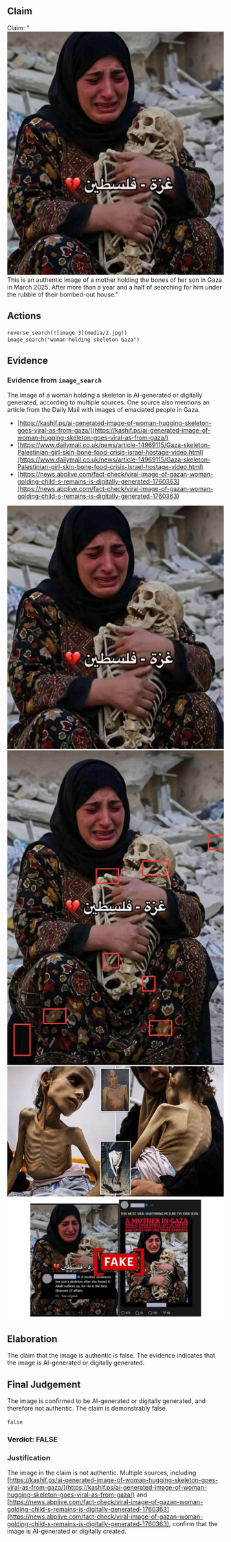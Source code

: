 ## Claim
Claim: "![image 3](media/2.jpg) This is an authentic image of a mother holding the bones of her son in Gaza in March 2025. After more than a year and a half of searching for him under the rubble of their bombed-out house."

## Actions
```
reverse_search(![image 3](media/2.jpg))
image_search("woman holding skeleton Gaza")
```

## Evidence
### Evidence from `image_search`
The image of a woman holding a skeleton is AI-generated or digitally generated, according to multiple sources. One source also mentions an article from the Daily Mail with images of emaciated people in Gaza.

*   [https://kashif.ps/ai-generated-image-of-woman-hugging-skeleton-goes-viral-as-from-gaza/](https://kashif.ps/ai-generated-image-of-woman-hugging-skeleton-goes-viral-as-from-gaza/)
*   [https://www.dailymail.co.uk/news/article-14969115/Gaza-skeleton-Palestinian-girl-skin-bone-food-crisis-Israel-hostage-video.html](https://www.dailymail.co.uk/news/article-14969115/Gaza-skeleton-Palestinian-girl-skin-bone-food-crisis-Israel-hostage-video.html)
*   [https://news.abplive.com/fact-check/viral-image-of-gazan-woman-golding-child-s-remains-is-digitally-generated-1760363](https://news.abplive.com/fact-check/viral-image-of-gazan-woman-golding-child-s-remains-is-digitally-generated-1760363)

![image 3](media/2.jpg)
![image 7847](media/2025-08-29_22-10-1756505428-818453.jpg)
![image 7848](media/2025-08-29_22-10-1756505428-934418.jpg)
![image 7849](media/2025-08-29_22-10-1756505429-218552.jpg)


## Elaboration
The claim that the image is authentic is false. The evidence indicates that the image is AI-generated or digitally generated.


## Final Judgement
The image is confirmed to be AI-generated or digitally generated, and therefore not authentic. The claim is demonstrably false.

`false`

### Verdict: FALSE

### Justification
The image in the claim is not authentic. Multiple sources, including [https://kashif.ps/ai-generated-image-of-woman-hugging-skeleton-goes-viral-as-from-gaza/](https://kashif.ps/ai-generated-image-of-woman-hugging-skeleton-goes-viral-as-from-gaza/) and [https://news.abplive.com/fact-check/viral-image-of-gazan-woman-golding-child-s-remains-is-digitally-generated-1760363](https://news.abplive.com/fact-check/viral-image-of-gazan-woman-golding-child-s-remains-is-digitally-generated-1760363), confirm that the image is AI-generated or digitally created.
